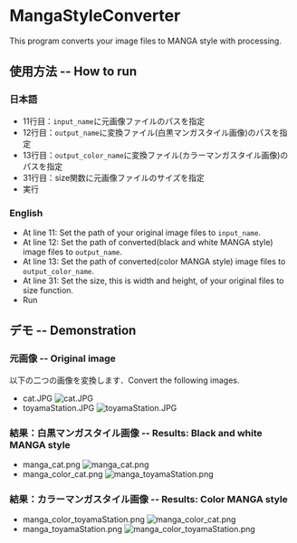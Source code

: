 # MangaStyleConverter
This program converts your image files to MANGA style with processing.

## 使用方法 -- How to run
### 日本語
+ 11行目：`input_name`に元画像ファイルのパスを指定
+ 12行目：`output_name`に変換ファイル(白黒マンガスタイル画像)のパスを指定
+ 13行目：`output_color_name`に変換ファイル(カラーマンガスタイル画像)のパスを指定
+ 31行目：size関数に元画像ファイルのサイズを指定
+ 実行

### English
+ At line 11: Set the path of your original image files to `input_name`.
+ At line 12: Set the path of converted(black and white MANGA style) image files to `output_name`.
+ At line 13: Set the path of converted(color MANGA style) image files to `output_color_name`.
+ At line 31: Set the size, this is width and height, of your original files to size function.
+ Run

## デモ -- Demonstration
### 元画像 -- Original image
以下の二つの画像を変換します．Convert the following images.
+ cat.JPG
![cat.JPG](https://github.com/YoshimikiMaekawa/MangaStyleConverter/blob/master/originalImages/cat.JPG)
+ toyamaStation.JPG
![toyamaStation.JPG](https://github.com/YoshimikiMaekawa/MangaStyleConverter/blob/master/originalImages/toyamaStation.JPG)

### 結果：白黒マンガスタイル画像 -- Results: Black and white MANGA style
+ manga_cat.png
![manga_cat.png](https://github.com/YoshimikiMaekawa/MangaStyleConverter/blob/master/mangaStyleImages/manga_cat.png)
+ manga_color_cat.png
![manga_toyamaStation.png](https://github.com/YoshimikiMaekawa/MangaStyleConverter/blob/master/mangaStyleImages/manga_toyamaStation.png)

### 結果：カラーマンガスタイル画像 -- Results: Color MANGA style
+ manga_color_toyamaStation.png
![manga_color_cat.png](https://github.com/YoshimikiMaekawa/MangaStyleConverter/blob/master/colorMangaStyleImages/manga_color_cat.png)
+ manga_toyamaStation.png
![manga_color_toyamaStation.png](https://github.com/YoshimikiMaekawa/MangaStyleConverter/blob/master/colorMangaStyleImages/manga_color_toyamaStation.png)
